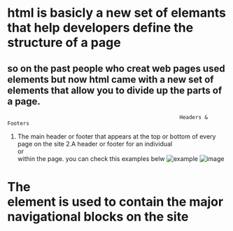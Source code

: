 # html is basicly a new set of elemants that help developers define the structure of a page 
## so on the past people who creat web pages  used <div> elements but now html came with a new  set of elements that allow you to divide up the parts of a page.
                                                           Headers & Footers
1. The main header or footer that appears at the top or bottom of every page on the site
2.A header or footer for an individual <article> or <section> within the page.
you can check this examples belw ![example](https://lh3.googleusercontent.com/proxy/B22av54AePk5zsVyAbLvcuDZYQI55A8D-p5w-pWjHF_N0y0MlYXNtQdyj6AMpTPT8yqtvy1KdVgm53z5JIu3mv3MiQwkWKg7I3MfzR3SbR0-Y3Us_V5sZMUCXmWmkvjmTfxfTlih3YkLyUHtUCPNBXCbKKygNvF0)
 ![image](https://doc.cuba-platform.com/reporting-latest/img/example_html_3.png)
# The <nav> element is used to contain the major navigational blocks on the site

